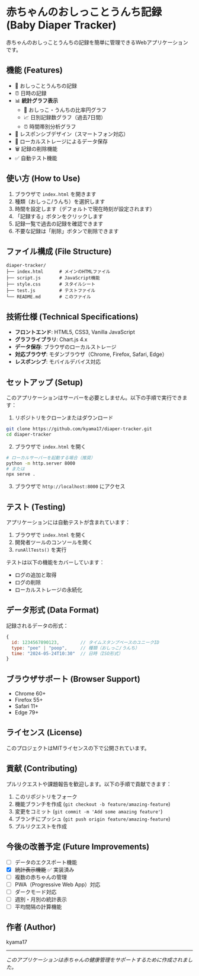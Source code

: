 # 赤ちゃんのおしっことうんち記録 (Baby Diaper Tracker)

赤ちゃんのおしっことうんちの記録を簡単に管理できるWebアプリケーションです。

## 機能 (Features)

- 📝 おしっことうんちの記録
- ⏰ 日時の記録
- 📊 **統計グラフ表示**
  - 🥧 おしっこ・うんちの比率円グラフ
  - 📈 日別記録数グラフ（過去7日間）
  - ⏰ 時間帯別分析グラフ
- 📱 レスポンシブデザイン（スマートフォン対応）
- 💾 ローカルストレージによるデータ保存
- 🗑️ 記録の削除機能
- ✅ 自動テスト機能

## 使い方 (How to Use)

1. ブラウザで `index.html` を開きます
2. 種類（おしっこ/うんち）を選択します
3. 時間を設定します（デフォルトで現在時刻が設定されます）
4. 「記録する」ボタンをクリックします
5. 記録一覧で過去の記録を確認できます
6. 不要な記録は「削除」ボタンで削除できます

## ファイル構成 (File Structure)

```
diaper-tracker/
├── index.html      # メインのHTMLファイル
├── script.js       # JavaScript機能
├── style.css       # スタイルシート
├── test.js         # テストファイル
└── README.md       # このファイル
```

## 技術仕様 (Technical Specifications)

- **フロントエンド**: HTML5, CSS3, Vanilla JavaScript
- **グラフライブラリ**: Chart.js 4.x
- **データ保存**: ブラウザのローカルストレージ
- **対応ブラウザ**: モダンブラウザ（Chrome, Firefox, Safari, Edge）
- **レスポンシブ**: モバイルデバイス対応

## セットアップ (Setup)

このアプリケーションはサーバーを必要としません。以下の手順で実行できます：

1. リポジトリをクローンまたはダウンロード
```bash
git clone https://github.com/kyama17/diaper-tracker.git
cd diaper-tracker
```

2. ブラウザで `index.html` を開く
```bash
# ローカルサーバーを起動する場合（推奨）
python -m http.server 8000
# または
npx serve .
```

3. ブラウザで `http://localhost:8000` にアクセス

## テスト (Testing)

アプリケーションには自動テストが含まれています：

1. ブラウザで `index.html` を開く
2. 開発者ツールのコンソールを開く
3. `runAllTests()` を実行

テストは以下の機能をカバーしています：
- ログの追加と取得
- ログの削除
- ローカルストレージの永続化

## データ形式 (Data Format)

記録されるデータの形式：

```javascript
{
  id: 1234567890123,        // タイムスタンプベースのユニークID
  type: "pee" | "poop",     // 種類（おしっこ/うんち）
  time: "2024-05-24T10:30"  // 日時（ISO形式）
}
```

## ブラウザサポート (Browser Support)

- Chrome 60+
- Firefox 55+
- Safari 11+
- Edge 79+

## ライセンス (License)

このプロジェクトはMITライセンスの下で公開されています。

## 貢献 (Contributing)

プルリクエストや課題報告を歓迎します。以下の手順で貢献できます：

1. このリポジトリをフォーク
2. 機能ブランチを作成 (`git checkout -b feature/amazing-feature`)
3. 変更をコミット (`git commit -m 'Add some amazing feature'`)
4. ブランチにプッシュ (`git push origin feature/amazing-feature`)
5. プルリクエストを作成

## 今後の改善予定 (Future Improvements)

- [ ] データのエクスポート機能
- [x] ~~統計表示機能~~ ✅ 実装済み
- [ ] 複数の赤ちゃんの管理
- [ ] PWA（Progressive Web App）対応
- [ ] ダークモード対応
- [ ] 週別・月別の統計表示
- [ ] 平均間隔の計算機能

## 作者 (Author)

kyama17

---

*このアプリケーションは赤ちゃんの健康管理をサポートするために作成されました。*